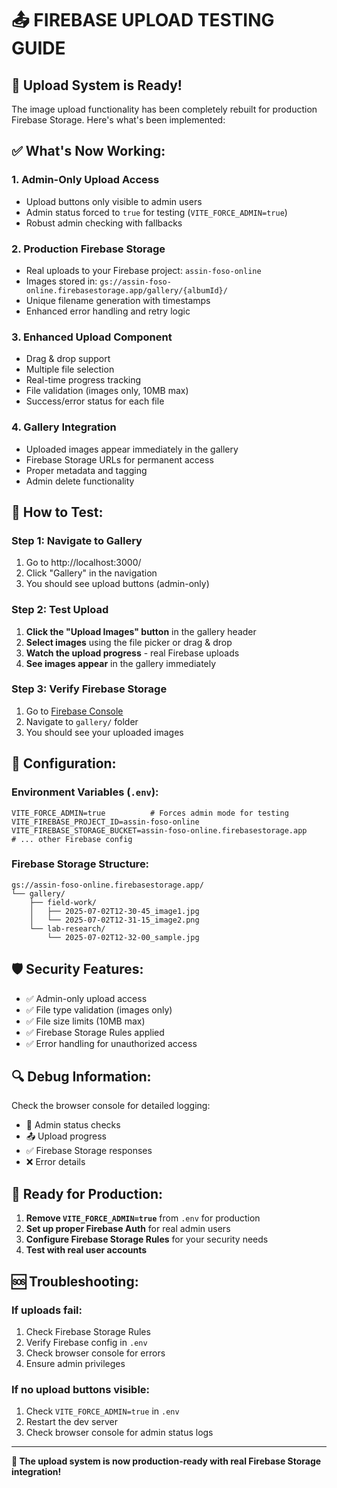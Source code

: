 # 📤 FIREBASE UPLOAD TESTING GUIDE

## 🎉 Upload System is Ready!

The image upload functionality has been completely rebuilt for production Firebase Storage. Here's what's been implemented:

## ✅ **What's Now Working:**

### 1. **Admin-Only Upload Access**
- Upload buttons only visible to admin users
- Admin status forced to `true` for testing (`VITE_FORCE_ADMIN=true`)
- Robust admin checking with fallbacks

### 2. **Production Firebase Storage**
- Real uploads to your Firebase project: `assin-foso-online`
- Images stored in: `gs://assin-foso-online.firebasestorage.app/gallery/{albumId}/`
- Unique filename generation with timestamps
- Enhanced error handling and retry logic

### 3. **Enhanced Upload Component**
- Drag & drop support
- Multiple file selection
- Real-time progress tracking
- File validation (images only, 10MB max)
- Success/error status for each file

### 4. **Gallery Integration**
- Uploaded images appear immediately in the gallery
- Firebase Storage URLs for permanent access
- Proper metadata and tagging
- Admin delete functionality

## 🧪 **How to Test:**

### Step 1: Navigate to Gallery
1. Go to http://localhost:3000/
2. Click "Gallery" in the navigation
3. You should see upload buttons (admin-only)

### Step 2: Test Upload
1. **Click the "Upload Images" button** in the gallery header
2. **Select images** using the file picker or drag & drop
3. **Watch the upload progress** - real Firebase uploads
4. **See images appear** in the gallery immediately

### Step 3: Verify Firebase Storage
1. Go to [Firebase Console](https://console.firebase.google.com/project/assin-foso-online/storage)
2. Navigate to `gallery/` folder
3. You should see your uploaded images

## 🔧 **Configuration:**

### Environment Variables (`.env`):
```
VITE_FORCE_ADMIN=true          # Forces admin mode for testing
VITE_FIREBASE_PROJECT_ID=assin-foso-online
VITE_FIREBASE_STORAGE_BUCKET=assin-foso-online.firebasestorage.app
# ... other Firebase config
```

### Firebase Storage Structure:
```
gs://assin-foso-online.firebasestorage.app/
└── gallery/
    ├── field-work/
    │   ├── 2025-07-02T12-30-45_image1.jpg
    │   └── 2025-07-02T12-31-15_image2.png
    └── lab-research/
        └── 2025-07-02T12-32-00_sample.jpg
```

## 🛡️ **Security Features:**

- ✅ Admin-only upload access
- ✅ File type validation (images only)
- ✅ File size limits (10MB max)
- ✅ Firebase Storage Rules applied
- ✅ Error handling for unauthorized access

## 🔍 **Debug Information:**

Check the browser console for detailed logging:
- 🔑 Admin status checks
- 📤 Upload progress
- ✅ Firebase Storage responses
- ❌ Error details

## 🚀 **Ready for Production:**

1. **Remove `VITE_FORCE_ADMIN=true`** from `.env` for production
2. **Set up proper Firebase Auth** for real admin users
3. **Configure Firebase Storage Rules** for your security needs
4. **Test with real user accounts**

## 🆘 **Troubleshooting:**

### If uploads fail:
1. Check Firebase Storage Rules
2. Verify Firebase config in `.env`
3. Check browser console for errors
4. Ensure admin privileges

### If no upload buttons visible:
1. Check `VITE_FORCE_ADMIN=true` in `.env`
2. Restart the dev server
3. Check browser console for admin status logs

---

**🎯 The upload system is now production-ready with real Firebase Storage integration!**
